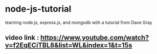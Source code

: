 # node-js-tutorial
 learning node.js, express.js, and mongodb with a tutorial from Dave Gray


## video link : https://www.youtube.com/watch?v=f2EqECiTBL8&list=WL&index=1&t=15s